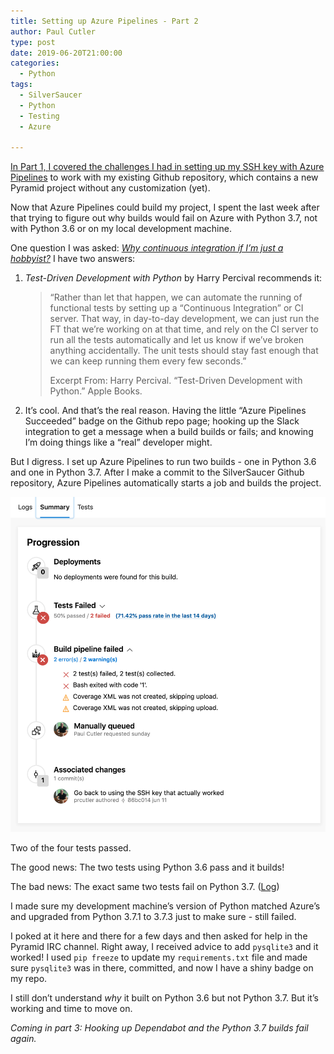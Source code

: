 ```yaml
---
title: Setting up Azure Pipelines - Part 2
author: Paul Cutler
type: post
date: 2019-06-20T21:00:00
categories:
  - Python
tags:
  - SilverSaucer
  - Python
  - Testing
  - Azure

---
```


[In Part 1, I covered the challenges I had in setting up my SSH key with Azure Pipelines](https://paulcutler.org/blog/learning-pytest-using-continuous-integration-with-azure-pipelines-or-ssh-key-hell-part-1/)
to work with my existing Github repository, which contains a new Pyramid project without any customization (yet).

Now that Azure Pipelines could build my project, I spent the last week after that trying to figure out why builds
would fail on Azure with Python 3.7, not with Python 3.6 or on my local development machine.

One question I was asked: *[Why continuous integration if I’m just a hobbyist?](#)*  I have two answers:

1. *Test-Driven Development with Python* by Harry Percival recommends it:

	> “Rather than let that happen, we can automate the running of functional tests by setting up a “Continuous Integration” or CI server. That way, in day-to-day development, we can just run the FT that we’re working on at that time, and rely on the CI server to run all the tests automatically and let us know if we’ve broken anything accidentally. The unit tests should stay fast enough that we can keep running them every few seconds.”
	>
	> Excerpt From: Harry Percival. “Test-Driven Development with Python.” Apple Books.


2.  It’s cool.  And that’s the real reason.  Having the little “Azure Pipelines Succeeded” badge on the Github
repo page; hooking up the Slack integration to get a message when a build builds or fails; and knowing I’m doing
things like a “real” developer might.

But I digress.  I set up Azure Pipelines to run two builds - one in Python 3.6 and one in Python 3.7.  After I make a commit to the SilverSaucer Github repository, Azure Pipelines automatically starts a job and builds the project.

![Azure Builds](images/failed-builds.png)


Two of the four tests passed.

The good news:  The two tests using Python 3.6 pass and it builds!

The bad news:  The exact same two tests fail on Python 3.7. ([Log](https://gist.github.com/prcutler/2d2aa67280600f183cd27609b48af4e8))

I made sure my development machine’s version of Python matched Azure’s and upgraded from Python 3.7.1 to 3.7.3
just to make sure - still failed.

I poked at it here and there for a few days and then asked for help in the Pyramid IRC channel.  Right away, I received advice to add `pysqlite3` and it worked!  I used `pip freeze` to update
my `requirements.txt` file and made sure `pysqlite3` was in there, committed, and now I have a shiny badge on my repo.

I still don’t understand *why* it built on Python 3.6 but not Python 3.7.  But it’s working and time to move on.

*Coming in part 3:  Hooking up Dependabot and the Python 3.7 builds fail again.*
